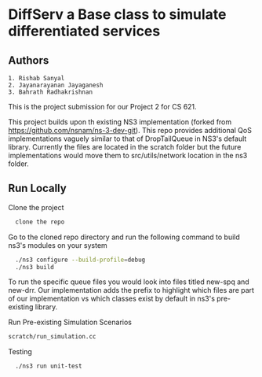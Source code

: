 
# DiffServ a Base class to simulate differentiated services

## Authors
    1. Rishab Sanyal
    2. Jayanarayanan Jayaganesh
    3. Bahrath Radhakrishnan

This is the project submission for our Project 2 for CS 621.

This project builds upon th existing NS3 implementation (forked from https://github.com/nsnam/ns-3-dev-git). This repo provides additional QoS implementations vaguely similar to that of DropTailQueue in NS3's default library. Currently the files are located in the scratch folder but the future implementations would move them to src/utils/network location in the ns3 folder. 


## Run Locally

Clone the project

```bash
  clone the repo
```

Go to the cloned repo directory and run the following command to build ns3's modules on your system

```bash
  ./ns3 configure --build-profile=debug
  ./ns3 build
```

To run the specific queue files you would look into files titled new-spq and new-drr. Our implementation adds the prefix to highlight which files are part of our implementation vs which classes exist by default in ns3's pre-existing library.

Run Pre-existing Simulation Scenarios
```bash
scratch/run_simulation.cc
```


Testing
```bash
  ./ns3 run unit-test
```


